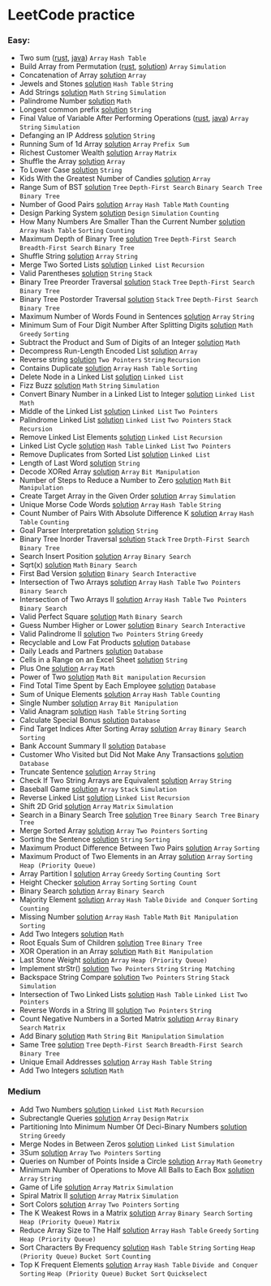 # LeetCode practice


### Easy:

- Two sum ([rust](0001-two-sum/0001-two-sum.rs), [java](1-two-sum/1-two-sum.java)) `Array` `Hash Table`
- Build Array from Permutation ([rust](2048-build-array-from-permutation/2048-build-array-from-permutation.rs), [solution](1920-build-array-from-permutation/1920-build-array-from-permutation.java)) `Array` `Simulation`
- Concatenation of Array [solution](1929-concatenation-of-array/1929-concatenation-of-array.java) `Array`
- Jewels and Stones [solution](771-jewels-and-stones/771-jewels-and-stones.java) `Hash Table` `String`
- Add Strings [solution](415-add-strings/415-add-strings.java) `Math` `String` `Simulation`
- Palindrome Number [solution](9-palindrome-number/9-palindrome-number.java) `Math`
- Longest common prefix [solution](14-longest-common-prefix/14-longest-common-prefix.java) `String`
- Final Value of Variable After Performing Operations ([rust](2137-final-value-of-variable-after-performing-operations/2137-final-value-of-variable-after-performing-operations.rs), [java](2011-final-value-of-variable-after-performing-operations/2011-final-value-of-variable-after-performing-operations.java)) `Array` `String` `Simulation`
- Defanging an IP Address [solution](1108-defanging-an-ip-address/1108-defanging-an-ip-address.java) `String`
- Running Sum of 1d Array [solution](1480-running-sum-of-1d-array/1480-running-sum-of-1d-array.java) `Array` `Prefix Sum`
- Richest Customer Wealth [solution](1672-richest-customer-wealth/1672-richest-customer-wealth.java) `Array` `Matrix`
- Shuffle the Array [solution](1470-shuffle-the-array/1470-shuffle-the-array.java) `Array`
- To Lower Case [solution](709-to-lower-case/709-to-lower-case.java) `String`
- Kids With the Greatest Number of Candies [solution](1431-kids-with-the-greatest-number-of-candies/1431-kids-with-the-greatest-number-of-candies.java) `Array`
- Range Sum of BST [solution](938-range-sum-of-bst/938-range-sum-of-bst.java) `Tree` `Depth-First Search` `Binary Search Tree` `Binary Tree`
- Number of Good Pairs [solution](1512-number-of-good-pairs/1512-number-of-good-pairs.java) `Array` `Hash Table` `Math` `Counting`
- Design Parking System [solution](1603-design-parking-system/1603-design-parking-system.java) `Design` `Simulation` `Counting`
- How Many Numbers Are Smaller Than the Current Number [solution](1365-how-many-numbers-are-smaller-than-the-current-number/1365-how-many-numbers-are-smaller-than-the-current-number.java) `Array` `Hash Table` `Sorting` `Counting`
- Maximum Depth of Binary Tree [solution](104-maximum-depth-of-binary-tree/104-maximum-depth-of-binary-tree.java) `Tree` `Depth-First Search` `Breadth-First Search` `Binary Tree`
- Shuffle String [solution](1528-shuffle-string/1528-shuffle-string.java) `Array` `String`
- Merge Two Sorted Lists [solution](21-merge-two-sorted-lists/21-merge-two-sorted-lists.java) `Linked List` `Recursion`
- Valid Parentheses [solution](20-valid-parentheses/20-valid-parentheses.java) `String` `Stack`
- Binary Tree Preorder Traversal [solution](144-binary-tree-preorder-traversal/144-binary-tree-preorder-traversal.java) `Stack` `Tree` `Depth-First Search` `Binary Tree`
- Binary Tree Postorder Traversal [solution](145-binary-tree-postorder-traversal/145-binary-tree-postorder-traversal.java) `Stack` `Tree` `Depth-First Search` `Binary Tree`
- Maximum Number of Words Found in Sentences [solution](2114-maximum-number-of-words-found-in-sentences/2114-maximum-number-of-words-found-in-sentences.java) `Array` `String`
- Minimum Sum of Four Digit Number After Splitting Digits [solution](2160-minimum-sum-of-four-digit-number-after-splitting-digits/2160-minimum-sum-of-four-digit-number-after-splitting-digits.java) `Math` `Greedy` `Sorting`
- Subtract the Product and Sum of Digits of an Integer [solution](1281-subtract-the-product-and-sum-of-digits-of-an-integer/1281-subtract-the-product-and-sum-of-digits-of-an-integer.java) `Math`
- Decompress Run-Length Encoded List [solution](1313-decompress-run-length-encoded-list/1313-decompress-run-length-encoded-list.java) `Array`
- Reverse string [solution](344-reverse-string/344-reverse-string.java) `Two Pointers` `String` `Recursion`
- Contains Duplicate [solution](217-contains-duplicate/217-contains-duplicate.java) `Array` `Hash Table` `Sorting`
- Delete Node in a Linked List [solution](237-delete-node-in-a-linked-list/237-delete-node-in-a-linked-list.java) `Linked List`
- Fizz Buzz [solution](412-fizz-buzz/412-fizz-buzz.java) `Math` `String` `Simulation`
- Convert Binary Number in a Linked List to Integer [solution](1290-convert-binary-number-in-a-linked-list-to-integer/1290-convert-binary-number-in-a-linked-list-to-integer.java) `Linked List` `Math`
- Middle of the Linked List [solution](876-middle-of-the-linked-list/876-middle-of-the-linked-list.java) `Linked List` `Two Pointers`
- Palindrome Linked List [solution](234-palindrome-linked-list/234-palindrome-linked-list.java) `Linked List` `Two Pointers` `Stack` `Recursion`
- Remove Linked List Elements [solution](203-remove-linked-list-elements/203-remove-linked-list-elements.java) `Linked List` `Recursion`
- Linked List Cycle [solution](141-linked-list-cycle/141-linked-list-cycle.java) `Hash Table` `Linked List` `Two Pointers`
- Remove Duplicates from Sorted List [solution](83-remove-duplicates-from-sorted-list/83-remove-duplicates-from-sorted-list.java) `Linked List`
- Length of Last Word [solution](58-length-of-last-word/58-length-of-last-word.java) `String`
- Decode XORed Array [solution](1720-decode-xored-array/1720-decode-xored-array.java) `Array` `Bit Manipulation`
- Number of Steps to Reduce a Number to Zero [solution](1342-number-of-steps-to-reduce-a-number-to-zero/1342-number-of-steps-to-reduce-a-number-to-zero.java) `Math` `Bit Manipulation`
- Create Target Array in the Given Order [solution](1389-create-target-array-in-the-given-order/1389-create-target-array-in-the-given-order.java) `Array` `Simulation`
- Unique Morse Code Words [solution](804-unique-morse-code-words/804-unique-morse-code-words.java) `Array` `Hash Table` `String`
- Count Number of Pairs With Absolute Difference K [solution](2006-count-number-of-pairs-with-absolute-difference-k/2006-count-number-of-pairs-with-absolute-difference-k.java) `Array` `Hash Table` `Counting`
- Goal Parser Interpretation [solution](1678-goal-parser-interpretation/1678-goal-parser-interpretation.java) `String`
- Binary Tree Inorder Traversal [solution](94-binary-tree-inorder-traversal/94-binary-tree-inorder-traversal.java) `Stack` `Tree` `Drpth-First Search` `Binary Tree`
- Search Insert Position [solution](35-search-insert-position/35-search-insert-position.java) `Array` `Binary Search`
- Sqrt(x) [solution](69-sqrtx/69-sqrtx.java) `Math` `Binary Search`
- First Bad Version [solution](278-first-bad-version/278-first-bad-version.java) `Binary Search` `Interactive`
- Intersection of Two Arrays [solution](349-intersection-of-two-arrays/349-intersection-of-two-arrays.java) `Array` `Hash Table` `Two Pointers` `Binary Search`
- Intersection of Two Arrays II [solution](350-intersection-of-two-arrays-ii/350-intersection-of-two-arrays-ii.java) `Array` `Hash Table` `Two Pointers` `Binary Search`
- Valid Perfect Square [solution](367-valid-perfect-square/367-valid-perfect-square.java) `Math` `Binary Search`
- Guess Number Higher or Lower [solution](374-guess-number-higher-or-lower/374-guess-number-higher-or-lower.java) `Binary Search` `Interactive`
- Valid Palindrome II [solution](680-valid-palindrome-ii/680-valid-palindrome-ii.java) `Two Pointers` `String` `Greedy`
- Recyclable and Low Fat Products [solution](1757-recyclable-and-low-fat-products/1757-recyclable-and-low-fat-products.sql) `Database`
- Daily Leads and Partners [solution](1693-daily-leads-and-partners/1693-daily-leads-and-partners.sql) `Database`
- Cells in a Range on an Excel Sheet [solution](2194-cells-in-a-range-on-an-excel-sheet/2194-cells-in-a-range-on-an-excel-sheet.java) `String`
- Plus One [solution](66-plus-one/66-plus-one.java) `Array` `Math`
- Power of Two [solution](231-power-of-two/231-power-of-two.java) `Math` `Bit manipulation` `Recursion`
- Find Total Time Spent by Each Employee [solution](1741-find-total-time-spent-by-each-employee/1741-find-total-time-spent-by-each-employee.sql) `Database`
- Sum of Unique Elements [solution](1748-sum-of-unique-elements/1748-sum-of-unique-elements.java) `Array` `Hash Table` `Counting`
- Single Number [solution](136-single-number/136-single-number.java) `Array` `Bit Manipulation`
- Valid Anagram [solution](242-valid-anagram/242-valid-anagram.java) `Hash Table` `String` `Sorting`
- Calculate Special Bonus [solution](1873-calculate-special-bonus/1873-calculate-special-bonus.sql) `Database`
- Find Target Indices After Sorting Array [solution](2089-find-target-indices-after-sorting-array/2089-find-target-indices-after-sorting-array.java) `Array` `Binary Search` `Sorting`
- Bank Account Summary II [solution](1587-bank-account-summary-ii/1587-bank-account-summary-ii.sql) `Database`
- Customer Who Visited but Did Not Make Any Transactions [solution](1581-customer-who-visited-but-did-not-make-any-transactions/1581-customer-who-visited-but-did-not-make-any-transactions.sql) `Database`
- Truncate Sentence [solution](1816-truncate-sentence/1816-truncate-sentence.java) `Array` `String`
- Check If Two String Arrays are Equivalent [solution](1662-check-if-two-string-arrays-are-equivalent/1662-check-if-two-string-arrays-are-equivalent.java) `Array` `String`
- Baseball Game [solution](682-baseball-game/682-baseball-game.java) `Array` `Stack` `Simulation`
- Reverse Linked List [solution](206-reverse-linked-list/206-reverse-linked-list.java) `Linked List` `Recursion`
- Shift 2D Grid [solution](1260-shift-2d-grid/1260-shift-2d-grid.java) `Array` `Matrix` `Simulation`
- Search in a Binary Search Tree [solution](700-search-in-a-binary-search-tree/700-search-in-a-binary-search-tree.java) `Tree` `Binary Search Tree` `Binary Tree`
- Merge Sorted Array [solution](88-merge-sorted-array/88-merge-sorted-array.java) `Array` `Two Pointers` `Sorting`
- Sorting the Sentence [solution](1859-sorting-the-sentence/1859-sorting-the-sentence.java) `String` `Sorting`
- Maximum Product Difference Between Two Pairs [solution](1913-maximum-product-difference-between-two-pairs/1913-maximum-product-difference-between-two-pairs.java) `Array` `Sorting`
- Maximum Product of Two Elements in an Array [solution](1464-maximum-product-of-two-elements-in-an-array/1464-maximum-product-of-two-elements-in-an-array.java) `Array` `Sorting` `Heap (Priority Queue)` 
- Array Partition I [solution](561-array-partition-i/561-array-partition-i.java) `Array` `Greedy` `Sorting` `Counting Sort`
- Height Checker [solution](1051-height-checker/1051-height-checker.java) `Array` `Sorting` `Sorting Count`
- Binary Search [solution](704-binary-search/704-binary-search.java) `Array` `Binary Search`
- Majority Element [solution](169-majority-element/169-majority-element.java) `Array` `Hash Table` `Divide and Conquer` `Sorting` `Counting`
- Missing Number [solution](268-missing-number/268-missing-number.java) `Array` `Hash Table` `Math` `Bit Manipulation` `Sorting`
- Add Two Integers [solution](2-add-two-numbers/2-add-two-numbers.java) `Math`
- Root Equals Sum of Children [solution](2236-root-equals-sum-of-children/2236-root-equals-sum-of-children.java) `Tree` `Binary Tree`
- XOR Operation in an Array [solution](1486-xor-operation-in-an-array/1486-xor-operation-in-an-array.java) `Math` `Bit Manipulation`
- Last Stone Weight [solution](1046-last-stone-weight/1046-last-stone-weight.java) `Array` `Heap (Priority Queue)`
- Implement strStr() [solution](28-implement-strstr/28-implement-strstr.java) `Two Pointers` `String` `String Matching`
- Backspace String Compare [solution](844-backspace-string-compare/844-backspace-string-compare.java) `Two Pointers` `String` `Stack` `Simulation`
- Intersection of Two Linked Lists [solution](160-intersection-of-two-linked-lists/160-intersection-of-two-linked-lists.java) `Hash Table` `Linked List` `Two Pointers`
- Reverse Words in a String III [solution](557-reverse-words-in-a-string-iii/557-reverse-words-in-a-string-iii.java) `Two Pointers` `String`
- Count Negative Numbers in a Sorted Matrix [solution](1351-count-negative-numbers-in-a-sorted-matrix/1351-count-negative-numbers-in-a-sorted-matrix.java) `Array` `Binary Search` `Matrix`
- Add Binary [solution](67-add-binary/67-add-binary.java) `Math` `String` `Bit Manipulation` `Simulation` 
- Same Tree [solution](100-same-tree/100-same-tree.java) `Tree` `Depth-First Search` `Breadth-First Search` `Binary Tree`
- Unique Email Addresses [solution](unique-email-addresses/unique-email-addresses.java) `Array` `Hash Table` `String`
- Add Two Integers [solution](2235-add-two-integers/2235-add-two-integers.java) `Math`

### Medium

- Add Two Numbers [solution](2-add-two-numbers/2-add-two-numbers.java) `Linked List` `Math` `Recursion`
- Subrectangle Queries [solution](1476-subrectangle-queries/1476-subrectangle-queries.java) `Array` `Design` `Matrix`
- Partitioning Into Minimum Number Of Deci-Binary Numbers [solution](1689-partitioning-into-minimum-number-of-deci-binary-numbers/1689-partitioning-into-minimum-number-of-deci-binary-numbers.java) `String` `Greedy`
- Merge Nodes in Between Zeros [solution](21-merge-two-sorted-lists/21-merge-two-sorted-lists.java) `Linked List` `Simulation`
- 3Sum [solution](15-3sum/15-3sum.java) `Array` `Two Pointers` `Sorting`
- Queries on Number of Points Inside a Circle [solution](1828-queries-on-number-of-points-inside-a-circle/1828-queries-on-number-of-points-inside-a-circle.java) `Array` `Math` `Geometry`
- Minimum Number of Operations to Move All Balls to Each Box [solution](1769-minimum-number-of-operations-to-move-all-balls-to-each-box/1769-minimum-number-of-operations-to-move-all-balls-to-each-box.java) `Array` `String`
- Game of Life [solution](289-game-of-life/289-game-of-life.java) `Array` `Matrix` `Simulation`
- Spiral Matrix II [solution](59-spiral-matrix-ii/59-spiral-matrix-ii.java) `Array` `Matrix` `Simulation`
- Sort Colors [solution](75-sort-colors/75-sort-colors.java) `Array` `Two Pointers` `Sorting`
- The K Weakest Rows in a Matrix [solution](1337-the-k-weakest-rows-in-a-matrix/1337-the-k-weakest-rows-in-a-matrix.java) `Array` `Binary Search` `Sorting` `Heap (Priority Queue)` `Matrix`
- Reduce Array Size to The Half [solution](1338-reduce-array-size-to-the-half/1338-reduce-array-size-to-the-half.java) `Array` `Hash Table` `Greedy` `Sorting` `Heap (Priority Queue)`
- Sort Characters By Frequency [solution](451-sort-characters-by-frequency/451-sort-characters-by-frequency.java) `Hash Table` `String` `Sorting` `Heap (Priority Queue)` `Bucket Sort` `Counting`
- Top K Frequent Elements [solution](347-top-k-frequent-elements/347-top-k-frequent-elements.java) `Array` `Hash Table` `Divide and Conquer` `Sorting` `Heap (Priority Queue)` `Bucket Sort` `Quickselect`
